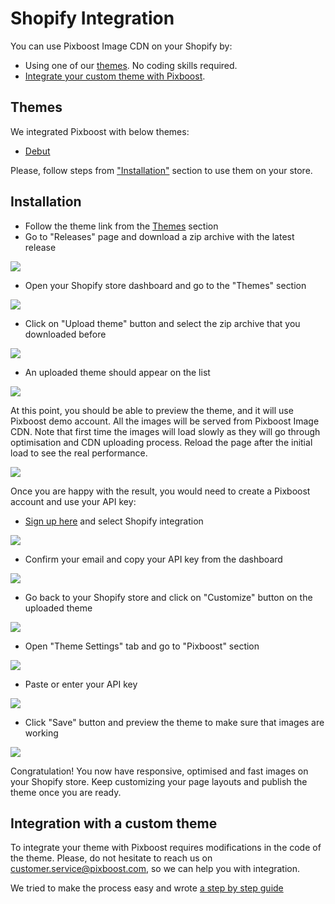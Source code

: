 # Shopify Integration

You can use Pixboost Image CDN on your Shopify by:

* Using one of our [themes](shopify.md#themes). No coding skills required.
* [Integrate your custom theme with Pixboost](shopify.md#integration-with-a-custom-theme).

## Themes

We integrated Pixboost with below themes:

* [Debut](https://github.com/Pixboost/shopify-wroom-wroom-debut)

Please, follow steps from ["Installation"](shopify.md#installation) section to use them on your store.

## Installation

* Follow the theme link from the [Themes](shopify.md#themes) section
* Go to "Releases" page and download a zip archive with the latest release

![](.gitbook/assets/shopify-theme-download.png)

* Open your Shopify store dashboard and go to the "Themes" section

![](.gitbook/assets/shopify-theme-section.png)

* Click on "Upload theme" button and select the zip archive that you downloaded before

![](.gitbook/assets/shopify-upload-theme.png)

* An uploaded theme should appear on the list

![](.gitbook/assets/shopify-added-theme.png)

At this point, you should be able to preview the theme, 
and it will use Pixboost demo account. All the images will be served from 
Pixboost Image CDN. Note that first time the images will load slowly as 
they will go through optimisation and CDN uploading process. 
Reload the page after the initial load to see the real performance.

![](.gitbook/assets/shopify-preview-theme.png)

Once you are happy with the result, you would need to create a Pixboost account 
and use your API key:

* [Sign up here](https://github.com/Pixboost/docs/tree/f5010c234fd24fe5e3402831d8152bbad3b3c3ea/shopify/pixboost.com/customer/README.md#/signup) and select Shopify integration

![](.gitbook/assets/shopify-pixboost-signup.png)

* Confirm your email and copy your API key from the dashboard

![](.gitbook/assets/shopify-pixboost-api-key.png)

* Go back to your Shopify store and click on "Customize" button on the uploaded theme

![](.gitbook/assets/shopify-customize-theme.png)

* Open "Theme Settings" tab and go to "Pixboost" section

![](.gitbook/assets/shopify-pixboost-settings.png)

* Paste or enter your API key

![](.gitbook/assets/shopify-enter-api-key.png)

* Click "Save" button and preview the theme to make sure that images are working

![](.gitbook/assets/shopify-save-theme.png)

Congratulation! You now have responsive, optimised and fast images on your 
Shopify store. Keep customizing your page layouts and publish the theme once
you are ready.

## Integration with a custom theme

To integrate your theme with Pixboost requires modifications in the code of the theme. Please, do not hesitate to reach us on [customer.service@pixboost.com](mailto:customer.service@pixboost.com), so we can help you with integration.

We tried to make the process easy and wrote [a step by step guide](https://medium.com/pixboost/boosting-image-performance-of-your-shopify-store-d3696ac71f93?source=pixboost-help)

